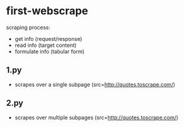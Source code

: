 # first-webscrape

scraping process:
- get info (request/response)
- read info (target content)
- formulate info (tabular form)

## 1.py

- scrapes over a single subpage (src=http://quotes.toscrape.com/)

## 2.py

- scrapes over multiple subpages (src=http://quotes.toscrape.com/)
